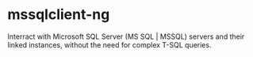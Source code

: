 # mssqlclient-ng
Interract with Microsoft SQL Server (MS SQL | MSSQL) servers and their linked instances, without the need for complex T-SQL queries. 
